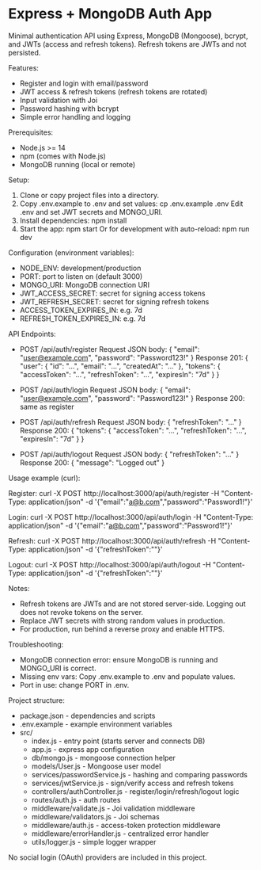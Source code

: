 # Express + MongoDB Auth App

Minimal authentication API using Express, MongoDB (Mongoose), bcrypt, and JWTs (access and refresh tokens). Refresh tokens are JWTs and not persisted.

Features:
- Register and login with email/password
- JWT access & refresh tokens (refresh tokens are rotated)
- Input validation with Joi
- Password hashing with bcrypt
- Simple error handling and logging

Prerequisites:
- Node.js >= 14
- npm (comes with Node.js)
- MongoDB running (local or remote)

Setup:

1. Clone or copy project files into a directory.
2. Copy .env.example to .env and set values:
   cp .env.example .env
   Edit .env and set JWT secrets and MONGO_URI.
3. Install dependencies:
   npm install
4. Start the app:
   npm start
   Or for development with auto-reload:
   npm run dev

Configuration (environment variables):
- NODE_ENV: development/production
- PORT: port to listen on (default 3000)
- MONGO_URI: MongoDB connection URI
- JWT_ACCESS_SECRET: secret for signing access tokens
- JWT_REFRESH_SECRET: secret for signing refresh tokens
- ACCESS_TOKEN_EXPIRES_IN: e.g. 7d
- REFRESH_TOKEN_EXPIRES_IN: e.g. 7d

API Endpoints:

- POST /api/auth/register
  Request JSON body:
    { "email": "user@example.com", "password": "Password123!" }
  Response 201:
    {
      "user": { "id": "...", "email": "...", "createdAt": "..." },
      "tokens": { "accessToken": "...", "refreshToken": "...", "expiresIn": "7d" }
    }

- POST /api/auth/login
  Request JSON body:
    { "email": "user@example.com", "password": "Password123!" }
  Response 200: same as register

- POST /api/auth/refresh
  Request JSON body:
    { "refreshToken": "..." }
  Response 200:
    { "tokens": { "accessToken": "...", "refreshToken": "...", "expiresIn": "7d" } }

- POST /api/auth/logout
  Request JSON body:
    { "refreshToken": "..." }
  Response 200:
    { "message": "Logged out" }

Usage example (curl):

Register:
curl -X POST http://localhost:3000/api/auth/register -H "Content-Type: application/json" -d '{"email":"a@b.com","password":"Password1!"}'

Login:
curl -X POST http://localhost:3000/api/auth/login -H "Content-Type: application/json" -d '{"email":"a@b.com","password":"Password1!"}'

Refresh:
curl -X POST http://localhost:3000/api/auth/refresh -H "Content-Type: application/json" -d '{"refreshToken":"<token>"}'

Logout:
curl -X POST http://localhost:3000/api/auth/logout -H "Content-Type: application/json" -d '{"refreshToken":"<token>"}'

Notes:
- Refresh tokens are JWTs and are not stored server-side. Logging out does not revoke tokens on the server.
- Replace JWT secrets with strong random values in production.
- For production, run behind a reverse proxy and enable HTTPS.

Troubleshooting:
- MongoDB connection error: ensure MongoDB is running and MONGO_URI is correct.
- Missing env vars: Copy .env.example to .env and populate values.
- Port in use: change PORT in .env.

Project structure:
- package.json - dependencies and scripts
- .env.example - example environment variables
- src/
  - index.js - entry point (starts server and connects DB)
  - app.js - express app configuration
  - db/mongo.js - mongoose connection helper
  - models/User.js - Mongoose user model
  - services/passwordService.js - hashing and comparing passwords
  - services/jwtService.js - sign/verify access and refresh tokens
  - controllers/authController.js - register/login/refresh/logout logic
  - routes/auth.js - auth routes
  - middleware/validate.js - Joi validation middleware
  - middleware/validators.js - Joi schemas
  - middleware/auth.js - access-token protection middleware
  - middleware/errorHandler.js - centralized error handler
  - utils/logger.js - simple logger wrapper

No social login (OAuth) providers are included in this project.
